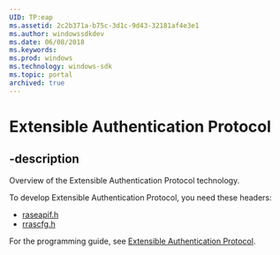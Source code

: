 ```yaml
---
UID: TP:eap
ms.assetid: 2c2b371a-b75c-3d1c-9d43-32181af4e3e1
ms.author: windowssdkdev
ms.date: 06/08/2018
ms.keywords: 
ms.prod: windows
ms.technology: windows-sdk
ms.topic: portal
archived: true
---
```


# Extensible Authentication Protocol

## -description

Overview of the Extensible Authentication Protocol technology.

To develop Extensible Authentication Protocol, you need these headers:

 * [raseapif.h](..\raseapif\index.md)
 * [rrascfg.h](..\rrascfg\index.md)

For the programming guide, see [Extensible Authentication Protocol](/previous-versions/windows/desktop/eap).

